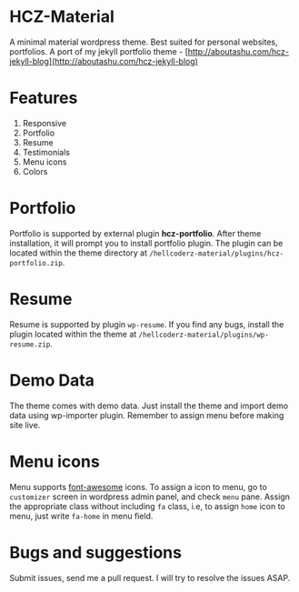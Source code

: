 # HCZ-Material
A minimal material wordpress theme. Best suited for personal websites, portfolios. A port of my jekyll portfolio theme -  [http://aboutashu.com/hcz-jekyll-blog](http://aboutashu.com/hcz-jekyll-blog)

# Features
1. Responsive
2. Portfolio 
3. Resume 
4. Testimonials
5. Menu icons
6. Colors

# Portfolio
Portfolio is supported by external plugin **hcz-portfolio**. After theme installation, it will prompt you to install portfolio plugin.
The plugin can be located within the theme directory at `/hellcoderz-material/plugins/hcz-portfolio.zip`.

# Resume
Resume is supported by plugin `wp-resume`. If you find any bugs, install the plugin located within the theme at `/hellcoderz-material/plugins/wp-resume.zip`.

# Demo Data
The theme comes with demo data. Just install the theme and import demo data using wp-importer plugin. Remember to assign menu before making site live.

# Menu icons
Menu supports [font-awesome](http://fontawesome.io/icons/) icons. To assign a icon to menu, go to `customizer` screen in wordpress admin panel, and check `menu` pane. Assign the appropriate class without including `fa` class, i.e, to assign `home` icon to menu, just write `fa-home` in menu field.

# Bugs and suggestions
Submit issues, send me a pull request. I will try to resolve the issues ASAP.